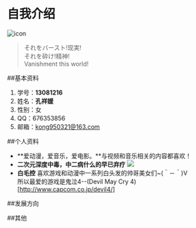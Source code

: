 # 自我介绍
![icon](http://imgsrc.baidu.com/forum/w%3D580/sign=dfa604958b82b9013dadc33b438ca97e/572c11dfa9ec8a13737d7852f603918fa0ecc018.jpg)

> それをバースト!现実!  
それを砕け!精神!  
Vanishment this world!

##基本资料
1. 学号：**13081216**
2. 姓名：**孔祥媛**
3. 性别：女
4. QQ：676353856
5. 邮箱：kong950321@163.com

##个人资料
* **爱动漫，爱音乐，爱电影。**与视频和音乐相关的内容都喜欢！
* **二次元深度中毒，中二病什么的早已弃疗** ![](http://www.qjis.com/uploads138/allimg/111030/141510GX-4.gif)
* **白毛控** 喜欢游戏和动漫中一系列白头发的帅哥美女们~(＾－＾)V  
   所以最爱的游戏是鬼泣4--(Devil May Cry 4)[http://www.capcom.co.jp/devil4/]

##发展方向

##其他
